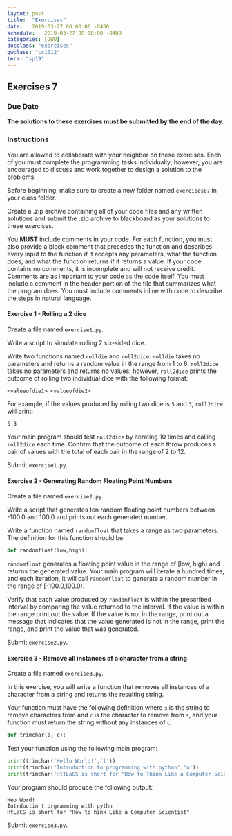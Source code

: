 ```yaml
---
layout: post
title:  "Exercises"
date:   2019-03-27 00:00:00 -0400
schedule:   2019-03-27 00:00:00 -0400
categories: [GWU]
docclass: "exercises"
gwclass: "cs1012"
term: "sp19"
---
```

<head>
  <link href="/css/syntax.css" rel="stylesheet">
</head>

## Exercises 7

### Due Date
**The solutions to these exercises must be submitted by the end of the day.**

### Instructions

You are allowed to collaborate with your neighbor on these exercises.  Each of you must complete the programming tasks individually; however, you are encouraged to discuss and work together to design a solution to the problems.

Before beginning, make sure to create a new folder named ```exercises07``` in your class folder.

Create a .zip archive containing all of your code files and any written solutions and submit the .zip archive to blackboard as your solutions to these exercises.

You **MUST** include comments in your code.  For each function, you must also provide a block comment that precedes the function and describes every input to the function if it accepts any parameters, what the function does, and what the function returns if it returns a value.  If your code contains no comments, it is incomplete and will not receive credit.  Comments are as important to your code as the code itself.  You must include a comment in the header portion of the file that summarizes what the program does.  You must include comments inline with code to describe the steps in natural language.

#### Exercise 1 - Rolling a 2 dice
Create a file named ```exercise1.py```.

Write a script to simulate rolling 2 six-sided dice.  

Write two functions named ```rolldie``` and ```roll2dice```.  ```rolldie``` takes no parameters and returns a random value in the range from 1 to 6.  ```roll2dice``` takes no parameters and returns no values; however, ```roll2dice``` prints the outcome of rolling two individual dice with the following format:

```
<valueofdie1> <valueofdie2>
```

For example, if the values produced by rolling two dice is ```5``` and ```3```, ```roll2dice``` will print:

```
5 3
```

Your main program should test ```roll2dice``` by iterating 10 times and calling ```roll2dice``` each time.  Confirm that the outcome of each throw produces a pair of values with the total of each pair in the range of 2 to 12.

Submit ```exercise1.py```.

#### Exercise 2 - Generating Random Floating Point Numbers
Create a file named ```exercise2.py```.

Write a script that generates ten random floating point numbers between -100.0 and 100.0 and prints out each generated number.  

Write a function named ```randomfloat``` that takes a range as two parameters.  The definition for this function should be:

```python
def randomfloat(low,high):
```

```randomfloat``` generates a floating point value in the range of [low, high) and returns the generated value.  Your main program will iterate a hundred times, and each iteration, it will call ```randomfloat``` to generate a random number in the range of [-100.0,100.0).

Verify that each value produced by ```randomfloat``` is within the prescribed interval by comparing the value returned to the interval.  If the value is within the range print out the value.  If the value is not in the range, print out a message that indicates that the value generated is not in the range, print the range, and print the value that was generated.

Submit ```exercise2.py```.

#### Exercise 3 - Remove all instances of a character from a string
Create a file named ```exercise3.py```.

In this exercise, you will write a function that removes all instances of a character from a string and returns the resulting string.

Your function must have the following definition where ```s``` is the string to remove characters from and ```c``` is the character to remove from ```s```, and your function must return the string without any instances of ```c```:
```python
def trimchar(s, c):
```

Test your function using the following main program:

```python
print(trimchar('Hello World!','l'))
print(trimchar('Introduction to programming with python','o'))
print(trimchar('HtTLaCS is short for "How to Think Like a Computer Scientist"','T'))
```

Your program should produce the following output:
```
Heo Word!
Intrductin t prgramming with pythn
HtLaCS is short for "How to hink Like a Computer Scientist"
```

Submit ```exercise3.py```.
